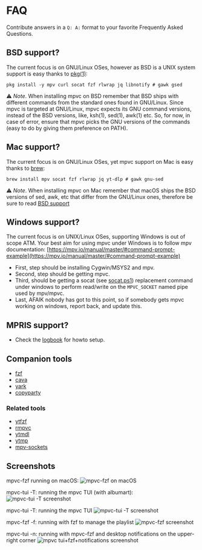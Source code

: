# FAQ

Contribute answers in a `Q: A:` format to your favorite Frequently Asked Questions.

## BSD support?

The current focus is on GNU/Linux OSes, however as BSD is a UNIX system support is easy thanks to [pkg(1)](https://man.freebsd.org/cgi/man.cgi?pkg):


    pkg install -y mpv curl socat fzf rlwrap jq libnotify # gawk gsed

⚠️ *Note*. When installing mpvc on BSD remember that BSD ships with different commands from the standard ones found in GNU/Linux. Since mpvc is targeted at GNU/Linux, mpvc expects its GNU command versions, instead of the BSD versions, like, ksh(1), sed(1), awk(1) etc. So, for now, in case of error, ensure that mpvc picks the GNU versions of the commands (easy to do by giving them preference on PATH).

## Mac support?

The current focus is on GNU/Linux OSes, yet mpvc support on Mac is easy thanks to [brew](https://brew.sh/):

    brew install mpv socat fzf rlwrap jq yt-dlp # gawk gnu-sed

⚠️ *Note*. When installing mpvc on Mac remember that macOS ships the BSD versions of sed, awk, etc that differ from the GNU/Linux ones, therefore be sure to read [BSD support](#bsd-support)

## Windows support?

The current focus is on UNIX/Linux OSes, supporting Windows is out of scope ATM.
Your best aim for using mpvc under Windows is to follow mpv documentation: [https://mpv.io/manual/master/#command-prompt-example](https://mpv.io/manual/master/#command-prompt-example)
- First, step should be installing Cygwin/MSYS2 and mpv.
- Second, step should be getting mpvc.
- Third, should be getting a socat (see [socat.ps1](https://github.com/gmt4/mpvc/blob/master/extras/win32/socat.ps1)) replacement command under windows to perform read/write on the `MPVC_SOCKET` named pipe used by mpv/mpvc.
- Last, AFAIK nobody has got to this point, so if somebody gets mpvc working on windows, report back, and update this. 

## MPRIS support?

* Check the [logbook](https://gmt4.github.io/mpvc/logbook.html#logbook-20240214) for howto setup.


## Companion tools

* [fzf](https://github.com/junegunn/fzf)
* [cava](https://github.com/karlstav/cava)
* [yark](https://github.com/Owez/yark)
* [copyparty](https://github.com/9001/copyparty)

### Related tools

* [ytfzf](https://github.com/pystardust/ytfzf)
* [rmpvc](https://github.com/mierak/rmpc)
* [ytmdl](https://github.com/deepjyoti30/ytmdl)
* [ytmp](https://github.com/unclereeemus/ytmp)
* [mpv-sockets](https://github.com/seanbreckenridge/mpv-sockets)

## Screenshots

mpvc-fzf running on macOS:
![mpvc-fzf on macOS](../../../blob/master/docs/assets/mpvc-fzf-mac.jpg)

mpvc-tui -T: running the mpvc TUI (with albumart):
![mpvc-tui -T screenshot](../../../blob/master/docs/assets/mpvc-tui-new.png)

mpvc-tui -T: running the mpvc TUI
![mpvc-tui -T screenshot](../../../blob/master/docs/assets/mpvc-tui.png)

mpvc-fzf -f: running with fzf to manage the playlist
![mpvc-fzf screenshot](../../../blob/master/docs/assets/mpvc-tui-arch.png)

mpvc-tui -n: running with mpvc-fzf and desktop notifications on the upper-right corner
![mpvc tui+fzf+notifications screenshot](../../../blob/master/docs/assets/mpvc-tui-fzf.png)
